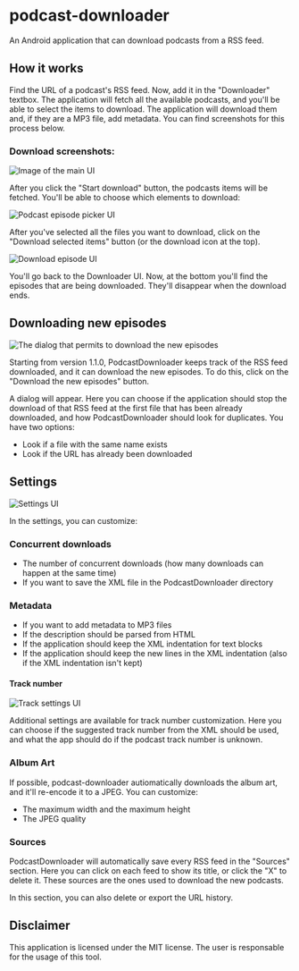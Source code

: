 # podcast-downloader

An Android application that can download podcasts from a RSS feed.

## How it works

Find the URL of a podcast's RSS feed. Now, add it in the "Downloader" textbox.
The application will fetch all the available podcasts, and you'll be able to
select the items to download. The application will download them and, if they
are a MP3 file, add metadata. You can find screenshots for this process below.

### Download screenshots:

![Image of the main UI](./readme_assets/downloader_ui.jpg)

After you click the "Start download" button, the podcasts items will be fetched.
You'll be able to choose which elements to download:

![Podcast episode picker UI](./readme_assets/selection_ui.jpg)

After you've selected all the files you want to download, click on the "Download
selected items" button (or the download icon at the top).

![Download episode UI](./readme_assets/download_ui.jpg)

You'll go back to the Downloader UI. Now, at the bottom you'll find the episodes
that are being downloaded. They'll disappear when the download ends.

## Downloading new episodes

![The dialog that permits to download the new episodes](./readme_assets/download_new_episodes.jpg)

Starting from version 1.1.0, PodcastDownloader keeps track of the RSS feed
downloaded, and it can download the new episodes. To do this, click on the
"Download the new episodes" button.

A dialog will appear. Here you can choose if the application should stop the
download of that RSS feed at the first file that has been already downloaded,
and how PodcastDownloader should look for duplicates. You have two options:

- Look if a file with the same name exists
- Look if the URL has already been downloaded

## Settings

![Settings UI](./readme_assets/settings_ui.jpg)

In the settings, you can customize:

### Concurrent downloads

- The number of concurrent downloads (how many downloads can happen at the same
  time)
- If you want to save the XML file in the PodcastDownloader directory

### Metadata

- If you want to add metadata to MP3 files
- If the description should be parsed from HTML
- If the application should keep the XML indentation for text blocks
- If the application should keep the new lines in the XML indentation (also if
  the XML indentation isn't kept)

#### Track number

![Track settings UI](./readme_assets/track_settings_ui.jpg)

Additional settings are available for track number customization. Here you can
choose if the suggested track number from the XML should be used, and what the
app should do if the podcast track number is unknown.

### Album Art

If possible, podcast-downloader autiomatically downloads the album art, and
it'll re-encode it to a JPEG. You can customize:

- The maximum width and the maximum height
- The JPEG quality

### Sources

PodcastDownloader will automatically save every RSS feed in the "Sources"
section. Here you can click on each feed to show its title, or click the "X" to
delete it. These sources are the ones used to download the new podcasts.

In this section, you can also delete or export the URL history.

## Disclaimer

This application is licensed under the MIT license. The user is responsable for
the usage of this tool.
